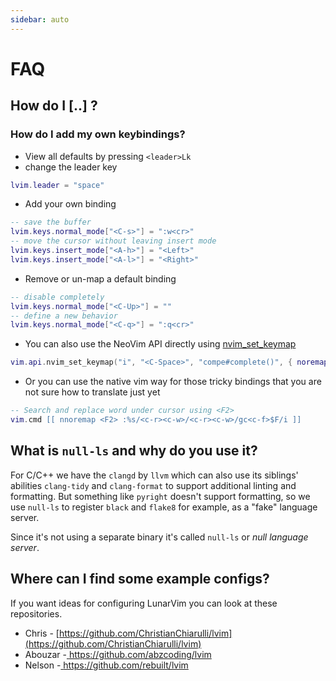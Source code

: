 ```yaml
---
sidebar: auto
---
```


# FAQ

## How do I [..] ?

### How do I add my own keybindings?

- View all defaults by pressing `<leader>Lk`
- change the leader key

```lua
lvim.leader = "space"
```

- Add your own binding

```lua
-- save the buffer
lvim.keys.normal_mode["<C-s>"] = ":w<cr>"
-- move the cursor without leaving insert mode
lvim.keys.insert_mode["<A-h>"] = "<Left>"
lvim.keys.insert_mode["<A-l>"] = "<Right>"
```

- Remove or un-map a default binding

```lua
-- disable completely
lvim.keys.normal_mode["<C-Up>"] = ""
-- define a new behavior
lvim.keys.normal_mode["<C-q>"] = ":q<cr>"
```

- You can also use the NeoVim API directly using [nvim_set_keymap](<https://neovim.io/doc/user/api.html#nvim_set_keymap()>)

```lua
vim.api.nvim_set_keymap("i", "<C-Space>", "compe#complete()", { noremap = true, silent = true, expr = true })
```

- Or you can use the native vim way for those tricky bindings that you are not sure how to translate just yet

```lua
-- Search and replace word under cursor using <F2>
vim.cmd [[ nnoremap <F2> :%s/<c-r><c-w>/<c-r><c-w>/gc<c-f>$F/i ]]
```

## What is `null-ls` and why do you use it?

For C/C++ we have the `clangd` by `llvm` which can also use its siblings' abilities `clang-tidy` and `clang-format` to support additional linting and formatting. But something like `pyright` doesn't support formatting, so we use `null-ls` to register `black` and `flake8` for example, as a "fake" language server.

Since it's not using a separate binary it's called `null-ls` or _null language server_.

## Where can I find some example configs?

If you want ideas for configuring LunarVim you can look at these repositories.

- Chris - [https://github.com/ChristianChiarulli/lvim](https://github.com/ChristianChiarulli/lvim)
- Abouzar -[ https://github.com/abzcoding/lvim ](https://github.com/abzcoding/lvim)
- Nelson -[ https://github.com/rebuilt/lvim ](https://github.com/rebuilt/lvim)
